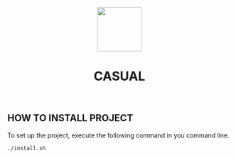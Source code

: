 <p align="center">
    <a href="https://github.com/yiisoft" target="_blank">
        <img src="https://avatars0.githubusercontent.com/u/993323" height="100px">
    </a>
    <h1 align="center">CASUAL</h1>
    <br>
</p>


HOW TO INSTALL PROJECT
-------------------
To set up the project, execute the following command in you command line.
```
./install.sh